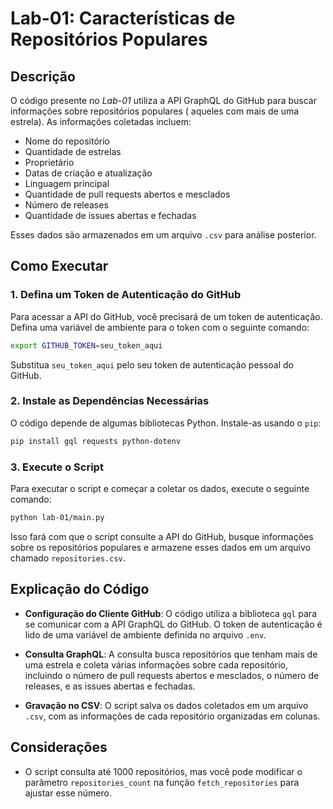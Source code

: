 # Lab-01: Características de Repositórios Populares

## Descrição

O código presente no *Lab-01* utiliza a API GraphQL do GitHub para buscar informações sobre repositórios populares (
aqueles com mais de uma estrela). As informações coletadas incluem:

- Nome do repositório
- Quantidade de estrelas
- Proprietário
- Datas de criação e atualização
- Linguagem principal
- Quantidade de pull requests abertos e mesclados
- Número de releases
- Quantidade de issues abertas e fechadas

Esses dados são armazenados em um arquivo `.csv` para análise posterior.

## Como Executar

### 1. Defina um Token de Autenticação do GitHub

Para acessar a API do GitHub, você precisará de um token de autenticação. Defina uma variável de ambiente para o token
com o seguinte comando:

```bash
export GITHUB_TOKEN=seu_token_aqui
```

Substitua `seu_token_aqui` pelo seu token de autenticação pessoal do GitHub.

### 2. Instale as Dependências Necessárias

O código depende de algumas bibliotecas Python. Instale-as usando o `pip`:

```bash
pip install gql requests python-dotenv
```

### 3. Execute o Script

Para executar o script e começar a coletar os dados, execute o seguinte comando:

```bash
python lab-01/main.py
```

Isso fará com que o script consulte a API do GitHub, busque informações sobre os repositórios populares e armazene esses
dados em um arquivo chamado `repositories.csv`.

## Explicação do Código

- **Configuração do Cliente GitHub**: O código utiliza a biblioteca `gql` para se comunicar com a API GraphQL do GitHub.
  O token de autenticação é lido de uma variável de ambiente definida no arquivo `.env`.

- **Consulta GraphQL**: A consulta busca repositórios que tenham mais de uma estrela e coleta várias informações sobre
  cada repositório, incluindo o número de pull requests abertos e mesclados, o número de releases, e as issues abertas e
  fechadas.

- **Gravação no CSV**: O script salva os dados coletados em um arquivo `.csv`, com as informações de cada repositório
  organizadas em colunas.

## Considerações

- O script consulta até 1000 repositórios, mas você pode modificar o parâmetro `repositories_count` na função
  `fetch_repositories` para ajustar esse número.